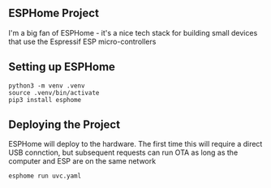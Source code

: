 ## ESPHome Project

I'm a big fan of ESPHome - it's a nice tech stack for building small devices that use the Espressif ESP micro-controllers

## Setting up ESPHome
```
python3 -m venv .venv
source .venv/bin/activate
pip3 install esphome
```

## Deploying the Project

ESPHome will deploy to the hardware. The first time this will require a direct USB connction, but subsequent requests can run OTA as long as the computer and ESP are on the same network

```
esphome run uvc.yaml
```
